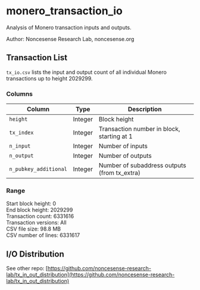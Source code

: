 # monero_transaction_io
Analysis of Monero transaction inputs and outputs.

Author: Noncesense Research Lab, noncesense.org



## Transaction List
```tx_io.csv``` lists the input and output count of all individual Monero transactions up to height 2029299.


### Columns

| Column | Type | Description |
| - | - | - |
| ```height``` | Integer | Block height |
| ```tx_index``` | Integer | Transaction number in block, starting at 1 |
| ```n_input``` | Integer | Number of inputs |
| ```n_output``` | Integer | Number of outputs |
| ```n_pubkey_additional``` | Integer | Number of subaddress outputs (from tx_extra) |


### Range

Start block height: 0  
End block height: 2029299  
Transaction count: 6331616  
Transaction versions: All  
CSV file size: 98.8 MB  
CSV number of lines: 6331617  


## I/O Distribution
See other repo: [https://github.com/noncesense-research-lab/tx_in_out_distribution](https://github.com/noncesense-research-lab/tx_in_out_distribution)